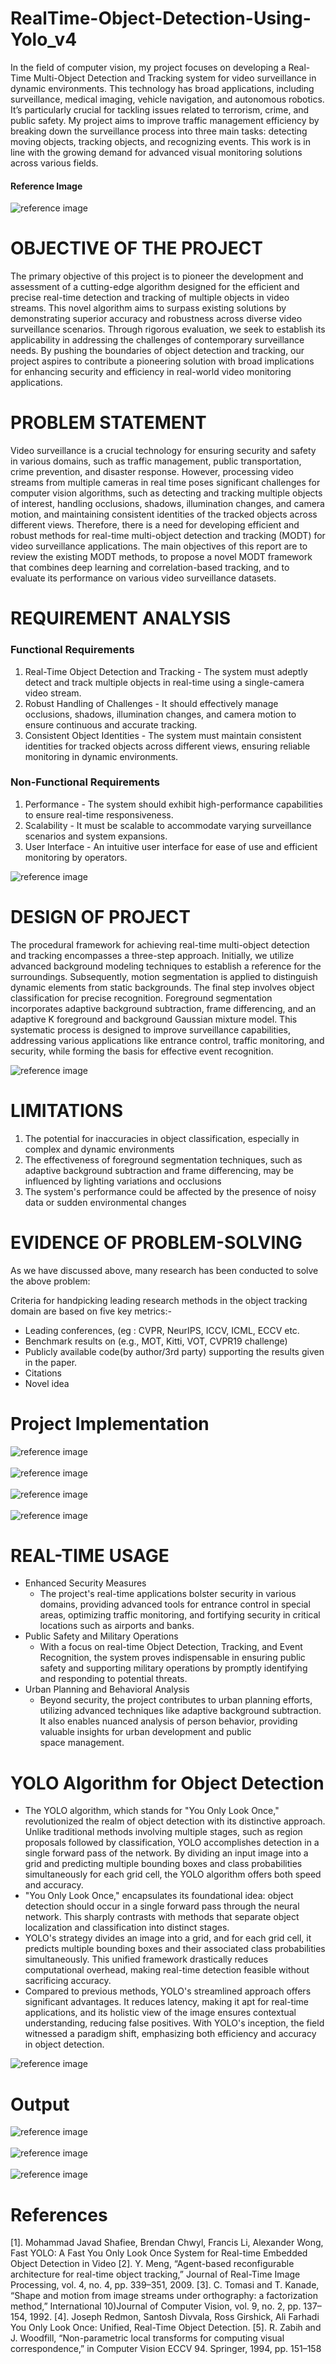 
# RealTime-Object-Detection-Using-Yolo_v4

In the field of computer vision, my project focuses on developing a Real-Time Multi-Object Detection and Tracking system for video surveillance in dynamic environments. This technology has broad applications, including surveillance, medical imaging, vehicle navigation, and autonomous robotics. It’s particularly crucial for tackling issues related to terrorism, crime, and public safety. My project aims to improve traffic management efficiency by breaking down the surveillance process into three main tasks: detecting moving objects, tracking objects, and recognizing events. This work is in line with the growing demand for advanced visual monitoring solutions across various fields.

#### Reference Image
![reference image](Picture1.gif) <br>


# OBJECTIVE OF THE PROJECT

The primary objective of this project is to pioneer the development and assessment of a cutting-edge algorithm designed for the efficient and precise real-time detection and tracking of multiple objects in video streams. This novel algorithm aims to surpass existing solutions by demonstrating superior accuracy and robustness across diverse video surveillance scenarios. Through rigorous evaluation, we seek to establish its applicability in addressing the challenges of contemporary surveillance needs. By pushing the boundaries of object detection and tracking, our project aspires to contribute a pioneering solution with broad implications for enhancing security and efficiency in real-world video monitoring applications.

# PROBLEM STATEMENT

Video surveillance is a crucial technology for ensuring security and safety in various domains, such as traffic management, public transportation, crime prevention, and disaster response. However, processing video streams from multiple cameras in real time poses significant challenges for computer vision algorithms, such as detecting and tracking multiple objects of interest, handling occlusions, shadows, illumination changes, and camera motion, and maintaining consistent identities of the tracked objects across different views. Therefore, there is a need for developing efficient and robust methods for real-time multi-object detection and tracking (MODT) for video surveillance applications. The main objectives of this report are to review the existing MODT methods, to propose a novel MODT framework that combines deep learning and correlation-based tracking, and to evaluate its performance on various video surveillance datasets.

# REQUIREMENT ANALYSIS 

### Functional Requirements
1. Real-Time Object Detection and Tracking - The system must adeptly detect and track multiple objects in real-time using a single-camera video stream.
2. Robust Handling of Challenges - It should effectively manage occlusions, shadows, illumination changes, and camera motion to ensure continuous and accurate tracking.
3. Consistent Object Identities - The system must maintain consistent identities for tracked objects across different views, ensuring reliable monitoring in dynamic environments.

### Non-Functional Requirements
1. Performance - The system should exhibit high-performance capabilities to ensure real-time responsiveness.
2. Scalability - It must be scalable to accommodate varying surveillance scenarios and system expansions.
3. User Interface - An intuitive user interface for ease of use and efficient monitoring by operators.

![reference image](Picture2.gif) <br>


# DESIGN OF PROJECT

The procedural framework for achieving real-time multi-object detection and tracking encompasses a three-step approach. Initially, we utilize advanced background modeling techniques to establish a reference for the surroundings. Subsequently, motion segmentation is applied to distinguish dynamic elements from static backgrounds. The final step involves object classification for precise recognition. Foreground segmentation incorporates adaptive background subtraction, frame differencing, and an adaptive K foreground and background Gaussian mixture model. This systematic process is designed to improve surveillance capabilities, addressing various applications like entrance control, traffic monitoring, and security, while forming the basis for effective event recognition.


![reference image](Picture4.gif) <br>


# LIMITATIONS

1. The potential for inaccuracies in object classification, especially in complex and dynamic environments
2. The effectiveness of foreground segmentation techniques, such as adaptive background subtraction and frame differencing, may be influenced by lighting variations and occlusions
3. The system's performance could be affected by the presence of noisy data or sudden environmental changes


# EVIDENCE OF PROBLEM-SOLVING

As we have discussed above, many research has been conducted to solve the above problem:

Criteria for handpicking leading research methods in the object tracking domain are based on five key metrics:-

* Leading conferences, (eg : CVPR, NeurIPS, ICCV, ICML, ECCV etc.
* Benchmark results on (e.g., MOT, Kitti, VOT, CVPR19 challenge)
* Publicly available code(by author/3rd party) supporting the results given in the paper.
* Citations
* Novel idea


# Project Implementation
![reference image](pi1.png) <br><br>
![reference image](pi2.png) <br><br>
![reference image](pi3.png) <br><br>
![reference image](pi4.png) <br>


# REAL-TIME USAGE

* Enhanced Security Measures
  * The project's real-time applications bolster security in various domains, providing       advanced tools for entrance control in special areas, optimizing traffic monitoring, and fortifying security in critical locations such as airports and banks.
* Public Safety and Military Operations
  * With a focus on real-time Object Detection, Tracking, and Event Recognition, the system proves indispensable in ensuring public safety and supporting military operations by promptly identifying and responding to potential threats.
* Urban Planning and Behavioral Analysis
  * Beyond security, the project contributes to urban planning efforts, utilizing advanced techniques like adaptive background subtraction. It also enables nuanced analysis of person behavior, providing valuable insights for urban development and public space management.


# YOLO Algorithm for Object Detection

* The YOLO algorithm, which stands for "You Only Look Once," revolutionized the realm of object detection with its distinctive approach. Unlike traditional methods involving multiple stages, such as region proposals followed by classification, YOLO accomplishes detection in a single forward pass of the network. By dividing an input image into a grid and predicting multiple bounding boxes and class probabilities simultaneously for each grid cell, the YOLO algorithm offers both speed and accuracy.
* "You Only Look Once," encapsulates its foundational idea: object detection should occur in a single forward pass through the neural network. This sharply contrasts with methods that separate object localization and classification into distinct stages.
* YOLO's strategy divides an image into a grid, and for each grid cell, it predicts multiple bounding boxes and their associated class probabilities simultaneously. This unified framework drastically reduces computational overhead, making real-time detection feasible without sacrificing accuracy.
* Compared to previous methods, YOLO's streamlined approach offers significant advantages. It reduces latency, making it apt for real-time applications, and its holistic view of the image ensures contextual understanding, reducing false positives. With YOLO's inception, the field witnessed a paradigm shift, emphasizing both efficiency and accuracy in object detection.


![reference image](Picture3.gif) <br>


# Output
![reference image](o1.png) <br><br>
![reference image](o2.png) <br><br>
![reference image](o3.png) <br>

# References

[1]. Mohammad Javad Shafiee, Brendan Chwyl, Francis Li, Alexander Wong, Fast YOLO: A Fast You Only Look Once System for Real-time Embedded Object Detection in Video
[2]. Y. Meng, “Agent-based reconfigurable architecture for real-time object tracking,” Journal of Real-Time Image Processing, vol. 4, no. 4, pp. 339–351, 2009.
[3]. C. Tomasi and T. Kanade, “Shape and motion from image streams under orthography: a factorization method,” International 10)Journal of Computer Vision, vol. 9, no. 2, pp. 137–154, 1992.
[4]. Joseph Redmon, Santosh Divvala, Ross Girshick, Ali Farhadi You Only Look Once: Unified, Real-Time Object Detection. 
[5]. R. Zabih and J. Woodfill, “Non-parametric local transforms for computing visual correspondence,” in Computer Vision ECCV 94. Springer, 1994, pp. 151–158








